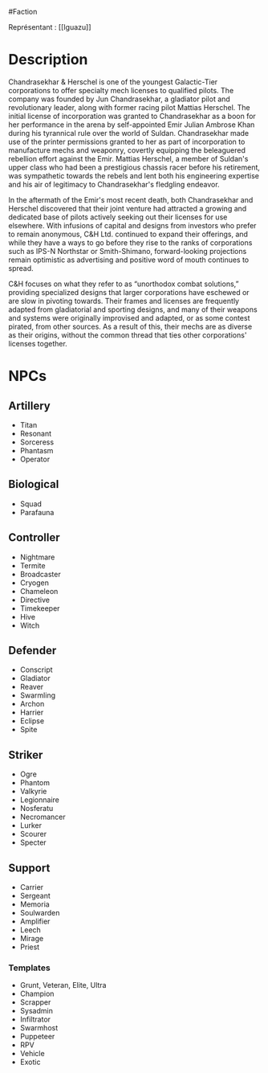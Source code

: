 #Faction

Représentant : [[Iguazu]]

# Description
Chandrasekhar & Herschel is one of the youngest Galactic-Tier corporations to offer specialty mech licenses to qualified pilots. The company was founded by Jun Chandrasekhar, a gladiator pilot and revolutionary leader, along with former racing pilot
Mattias Herschel. The initial license of incorporation was granted to Chandrasekhar as a
boon for her performance in the arena by self-appointed Emir Julian Ambrose Khan during
his tyrannical rule over the world of Suldan. Chandrasekhar made use of the printer permissions granted to her as part of incorporation to manufacture mechs and weaponry,
covertly equipping the beleaguered rebellion effort against the Emir. Mattias Herschel, a
member of Suldan's upper class who had been a prestigious chassis racer before his
retirement, was sympathetic towards the rebels and lent both his engineering expertise
and his air of legitimacy to Chandrasekhar's fledgling endeavor.

In the aftermath of the Emir's most recent death, both Chandrasekhar and Herschel discovered that their joint venture had attracted a growing and dedicated base of pilots actively seeking out their licenses for use elsewhere. With infusions of capital and designs
from investors who prefer to remain anonymous, C&H Ltd. continued to expand their
offerings, and while they have a ways to go before they rise to the ranks of corporations
such as IPS-N Northstar or Smith-Shimano, forward-looking projections remain optimistic
as advertising and positive word of mouth continues to spread.

C&H focuses on what they refer to as “unorthodox combat solutions,” providing
specialized designs that larger corporations have eschewed or are slow in pivoting
towards. Their frames and licenses are frequently adapted from gladiatorial and sporting
designs, and many of their weapons and systems were originally improvised and adapted,
or as some contest pirated, from other sources. As a result of this, their mechs are as
diverse as their origins, without the common thread that ties other corporations' licenses
together.

# NPCs
## Artillery
- Titan
- Resonant
- Sorceress
- Phantasm
- Operator
## Biological
- Squad
- Parafauna
## Controller
- Nightmare
- Termite
- Broadcaster
- Cryogen
- Chameleon
- Directive
- Timekeeper
- Hive
- Witch
## Defender
- Conscript
- Gladiator
- Reaver
- Swarmling
- Archon
- Harrier
- Eclipse
- Spite
## Striker
- Ogre
- Phantom
- Valkyrie
- Legionnaire
- Nosferatu
- Necromancer
- Lurker
- Scourer
- Specter
## Support
- Carrier
- Sergeant
- Memoria
- Soulwarden
- Amplifier
- Leech
- Mirage
- Priest
### Templates
- Grunt, Veteran, Elite, Ultra
- Champion
- Scrapper
- Sysadmin
- Infiltrator
- Swarmhost
- Puppeteer
- RPV
- Vehicle
- Exotic